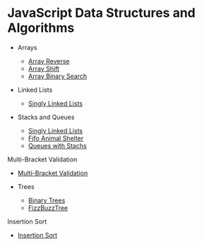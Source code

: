 # JavaScript Data Structures and Algorithms

- Arrays
  - [Array Reverse](javascript/arrays/arrayReverse/README.md)
  - [Array Shift](javascript/arrays/arrayShift/README.md)
  - [Array Binary Search](javascript/arrays/arrayBinarySearch/README.md)

- Linked Lists
  - [Singly Linked Lists](javascript/linkedList/linkedList/README.md)

- Stacks and Queues
  - [Singly Linked Lists](javascript/stacksAndQueues/README.md)
  - [Fifo Animal Shelter](javascript/stacksAndQueues/fifoAnimalShelter/README.md)
  - [Queues with Stachs](javascript/stacksAndQueues/queueWithStacks/README.md)
  
Multi-Bracket Validation
- [Multi-Bracket Validation](javascript/multiBracketValidation/README.md)

- Trees
  - [Binary Trees](javascript/tree/README.md)
  - [FizzBuzzTree](javascript/fizzBuzzTree/README.md)

Insertion Sort
- [Insertion Sort](javascript/insertionSort/README.md)